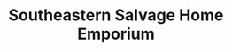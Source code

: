 ---
title: "Southeastern Salvage Home Emporium"
url: /irondale/southeastern-salvage-home-emporium/
shop: charity
---
